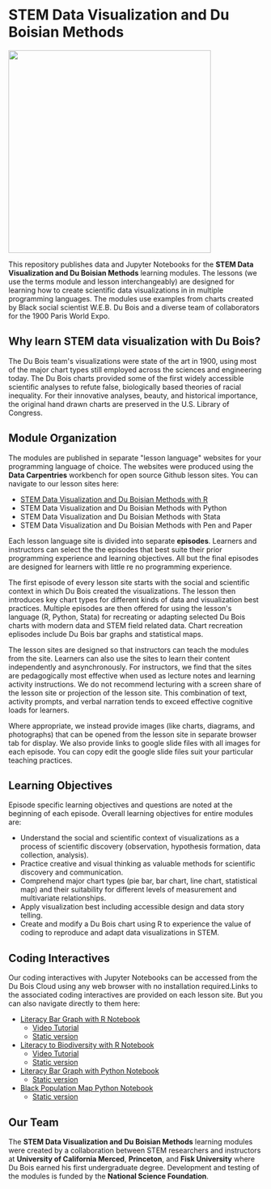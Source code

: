 # STEM Data Visualization and Du Boisian Methods

<div>
<img src="https://github.com/carpentries-incubator/R-Data-Viz-with-Du-Bois/blob/main/episodes/files/du-bois-title.png?raw=true"
width="400" />
</div>

This repository publishes data and Jupyter Notebooks for the **STEM Data Visualization 
and Du Boisian Methods** learning modules. The lessons (we use the terms module 
and lesson interchangeably) are designed for learning how 
to create scientific data visualizations in in multiple programming languages.
The modules use examples from charts created by Black social scientist W.E.B. 
Du Bois and a diverse team of collaborators for the 1900 Paris World Expo.

## Why learn STEM data visualization with Du Bois?

The Du Bois team's visualizations were state of the art in 1900, using most of
the major chart types still employed across the sciences and engineering today.
The Du Bois charts provided some of the first widely accessible scientific 
analyses to refute false, biologically based theories of racial inequality. For
their innovative analyses, beauty, and historical importance, the original 
hand drawn charts are preserved in the U.S. Library of Congress.

## Module Organization

The modules are published in separate "lesson language" websites for your programming language of
choice. The websites were produced using the **Data Carpentries** workbench for
open source Github lesson sites. You can navigate to our lesson sites here:
* [STEM Data Visualization and Du Boisian Methods with R](https://carpentries-incubator.github.io/R-Data-Viz-with-Du-Bois/)
* STEM Data Visualization and Du Boisian Methods with Python
* STEM Data Visualization and Du Boisian Methods with Stata
* STEM Data Visualization and Du Boisian Methods with Pen and Paper

Each lesson language site is divided into separate **episodes**. Learners and instructors
can select the the episodes that best suite their prior programming experience and
learning objectives. All but the final episodes are designed for learners with little
re no programming experience.

The first episode of every lesson site starts with the social and scientific context
in which Du Bois created the visualizations. The lesson then introduces
key chart types for different kinds of data and visualization best practices. 
Multiple episodes are then offered for using the lesson's language (R, Python, Stata) 
for recreating or adapting selected Du Bois charts with modern data and STEM field related
data. Chart recreation eplisodes include Du Bois bar graphs and statistical maps.

The lesson sites are designed so that instructors can teach the modules
from the site. Learners can also use the sites to learn their content independently
and asynchronously. For instructors, we find that the sites are pedagogically
most effective when used as lecture notes and learning activity instructions. We do not
recommend lecturing with a screen share of the lesson site or projection of the lesson site.
This combination of text, activity prompts, and verbal narration tends to exceed effective
cognitive loads for learners.

Where appropriate, we instead provide images (like charts, diagrams, and photographs)
that can be opened from the lesson site in separate browser tab for display. We also
provide links to google slide files with all images for each episode. You can copy
edit the google slide files suit your particular teaching practices.

## Learning Objectives

Episode specific learning objectives and questions are noted at the beginning of each
episode. Overall learning objectives for entire modules are:
* Understand the social and scientific context of visualizations as a process of
scientific discovery (observation, hypothesis formation, data collection, analysis).
* Practice creative and visual thinking as valuable methods for scientific
discovery and communication.
* Comprehend major chart types (pie bar, bar chart, line chart, statistical map)
and their suitability for different levels of measurement and multivariate
relationships.
* Apply visualization best including accessible design and data story telling.
* Create and modify a Du Bois chart using R to experience the value of coding
to reproduce and adapt data visualizations in STEM.

## Coding Interactives

Our coding interactives with Jupyter Notebooks   can be accessed from the Du Bois
Cloud using any web browser with no installation required.Links to the associated
coding interactives are provided on each lesson site.  But you can also navigate 
directly to them here:
* [Literacy Bar Graph with R Notebook](http://dubois.2i2c.cloud/hub/user-redirect/git-pull?repo=https%3A%2F%2Fgithub.com%2FHigherEdData%2FDu-Bois-STEM&urlpath=tree%2FDu-Bois-STEM%2Fr_literacy_dubois.ipynb&branch=main)
  * [Video Tutorial](https://drive.google.com/file/d/1ld6zO3PAOv-2vvkHhK5Guq9O3TT4GnHN/view?usp=sharing)
  * [Static version]()
* [Literacy to Biodiversity with R Notebook](https://dubois.2i2c.cloud/hub/user-redirect/git-pull?repo=https%3A%2F%2Fgithub.com%2FHigherEdData%2FDu-Bois-STEM&urlpath=tree%2FDu-Bois-STEM%2Fr_literacy_biodiversity_dubois.ipynb&branch=main)
  * [Video Tutorial](https://drive.google.com/file/d/13gA01M3Vw0Y5udUOFjUnx8GI2ZDCXArh/view?usp=drive_web)
  * [Static version]()
* [Literacy Bar Graph with Python Notebook](http://dubois.2i2c.cloud/hub/user-redirect/git-pull?repo=https%3A%2F%2Fgithub.com%2FHigherEdData%2FDu-Bois-STEM&urlpath=tree%2FDu-Bois-STEM%2Fpython_literacy_dubois.ipynb&branch=main)
  * [Static version]()
* [Black Population Map Python Notebook](https://dubois.2i2c.cloud/hub/user-redirect/git-pull?repo=https%3A%2F%2Fgithub.com%2FHigherEdData%2FDu-Bois-STEM&urlpath=tree%2FDu-Bois-STEM%2Fpython_popmap_dubois.ipynb&branch=main)
  * [Static version]()


## Our Team

The **STEM Data Visualization and Du Boisian Methods** learning modules were created by
a collaboration between STEM researchers and instructors at **University of California 
Merced**, **Princeton**, and **Fisk University** where Du Bois earned his first 
undergraduate degree. Development and testing of the modules is funded by the 
**National Science Foundation**.
